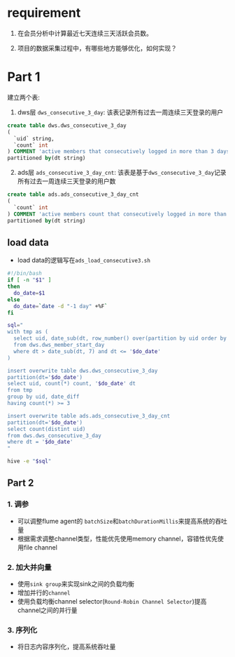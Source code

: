 # requirement
1. 在会员分析中计算最近七天连续三天活跃会员数。

2. 项目的数据采集过程中，有哪些地方能够优化，如何实现？

# Part 1
建立两个表: 
1. dws层 `dws_consecutive_3_day`: 该表记录所有过去一周连续三天登录的用户
```sql
create table dws.dws_consecutive_3_day
(
  `uid` string,
  `count` int
) COMMENT 'active members that consecutively logged in more than 3 days in the past week '
partitioned by(dt string)
```
2. ads层 `ads_consecutive_3_day_cnt`: 该表是基于`dws_consecutive_3_day`记录所有过去一周连续三天登录的用户数
```sql
create table ads.ads_consecutive_3_day_cnt
(
  `count` int
) COMMENT 'active members count that consecutively logged in more than 3 days in the past week '
partitioned by(dt string)
```

## load data
- load data的逻辑写在`ads_load_consecutive3.sh`
```bash
#!/bin/bash
if [ -n "$1" ]
then
  do_date=$1
else
  do_date=`date -d "-1 day" +%F`
fi

sql="
with tmp as (
  select uid, date_sub(dt, row_number() over(partition by uid order by dt)) date_diff
  from dws.dws_member_start_day
  where dt > date_sub(dt, 7) and dt <= '$do_date'
)

insert overwrite table dws.dws_consecutive_3_day
partition(dt='$do_date')
select uid, count(*) count, '$do_date' dt
from tmp
group by uid, date_diff
having count(*) >= 3

insert overwrite table ads.ads_consecutive_3_day_cnt
partition(dt='$do_date')
select count(distint uid)
from dws.dws_consecutive_3_day
where dt = '$do_date'
"

hive -e "$sql"
```

## Part 2
### 1. 调参
- 可以调整flume agent的 `batchSize`和`batchDurationMillis`来提高系统的吞吐量
- 根据需求调整channel类型，性能优先使用memory channel，容错性优先使用file channel
### 2. 加大并向量
- 使用`sink group`来实现sink之间的负载均衡
- 增加并行的`channel`
- 使用负载均衡channel selector(`Round-Robin Channel Selector`)提高channel之间的并行量

### 3. 序列化
- 将日志内容序列化，提高系统吞吐量
